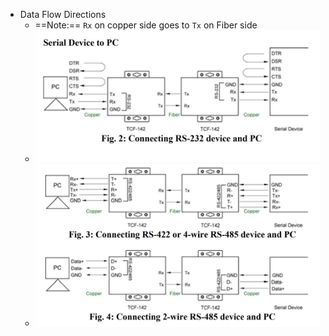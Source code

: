 - Data Flow Directions
	- ==Note:== `Rx` on copper side goes to `Tx` on Fiber side
	- ![image.png](../assets/image_1684484642188_0.png)
	- ![image.png](../assets/image_1684484682037_0.png)